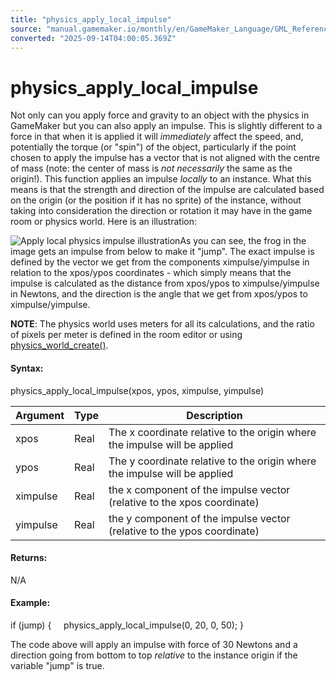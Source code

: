 ```yaml
---
title: "physics_apply_local_impulse"
source: "manual.gamemaker.io/monthly/en/GameMaker_Language/GML_Reference/Physics/Forces/physics_apply_local_impulse.htm"
converted: "2025-09-14T04:00:05.369Z"
---
```


# physics\_apply\_local\_impulse

Not only can you apply force and gravity to an object with the physics in GameMaker but you can also apply an impulse. This is slightly different to a force in that when it is applied it will _immediately_ affect the speed, and, potentially the torque (or "spin") of the object, particularly if the point chosen to apply the impulse has a vector that is not aligned with the centre of mass (note: the center of mass is _not necessarily_ the same as the origin!). This function applies an impulse _locally_ to an instance. What this means is that the strength and direction of the impulse are calculated based on the origin (or the position if it has no sprite) of the instance, without taking into consideration the direction or rotation it may have in the game room or physics world. Here is an illustration:

![Apply local physics impulse illustration](../../../../assets/Images/Scripting_Reference/GML/Reference/Physics/physics_apply_local_impulse_image.png)As you can see, the frog in the image gets an impulse from below to make it "jump". The exact impulse is defined by the vector we get from the components ximpulse/yimpulse in relation to the xpos/ypos coordinates - which simply means that the impulse is calculated as the distance from xpos/ypos to ximpulse/yimpulse in Newtons, and the direction is the angle that we get from xpos/ypos to ximpulse/yimpulse.

**NOTE**: The physics world uses meters for all its calculations, and the ratio of pixels per meter is defined in the room editor or using [physics\_world\_create()](../The_Physics_World/physics_world_create.md).

#### Syntax:

physics\_apply\_local\_impulse(xpos, ypos, ximpulse, yimpulse)

| Argument | Type | Description |
| --- | --- | --- |
| xpos | Real | The x coordinate relative to the origin where the impulse will be applied |
| ypos | Real | The y coordinate relative to the origin where the impulse will be applied |
| ximpulse | Real | the x component of the impulse vector (relative to the xpos coordinate) |
| yimpulse | Real | the y component of the impulse vector (relative to the ypos coordinate) |

#### Returns:

N/A

#### Example:

if (jump)
{
    physics\_apply\_local\_impulse(0, 20, 0, 50);
}

The code above will apply an impulse with force of 30 Newtons and a direction going from bottom to top _relative_ to the instance origin if the variable "jump" is true.